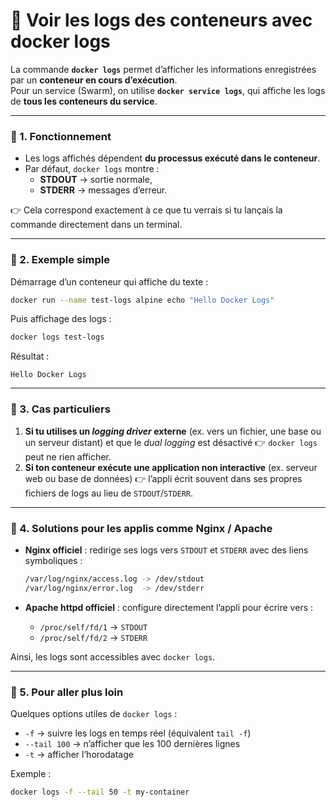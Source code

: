# 📜 Voir les logs des conteneurs avec docker logs

La commande **`docker logs`** permet d’afficher les informations enregistrées par un **conteneur en cours d’exécution**.\
Pour un service (Swarm), on utilise **`docker service logs`**, qui affiche les logs de **tous les conteneurs du service**.

***

### 🔹 1. Fonctionnement

* Les logs affichés dépendent **du processus exécuté dans le conteneur**.
* Par défaut, `docker logs` montre :
  * **STDOUT** → sortie normale,
  * **STDERR** → messages d’erreur.

👉 Cela correspond exactement à ce que tu verrais si tu lançais la commande directement dans un terminal.

***

### 🔹 2. Exemple simple

Démarrage d’un conteneur qui affiche du texte :

```bash
docker run --name test-logs alpine echo "Hello Docker Logs"
```

Puis affichage des logs :

```bash
docker logs test-logs
```

Résultat :

```
Hello Docker Logs
```

***

### 🔹 3. Cas particuliers

1. **Si tu utilises un&#x20;**_**logging driver**_**&#x20;externe** (ex. vers un fichier, une base ou un serveur distant) et que le _dual logging_ est désactivé 👉 `docker logs` peut ne rien afficher.
2. **Si ton conteneur exécute une application non interactive** (ex. serveur web ou base de données) 👉 l’appli écrit souvent dans ses propres fichiers de logs au lieu de `STDOUT`/`STDERR`.

***

### 🔹 4. Solutions pour les applis comme Nginx / Apache

*   **Nginx officiel** : redirige ses logs vers `STDOUT` et `STDERR` avec des liens symboliques :

    ```bash
    /var/log/nginx/access.log -> /dev/stdout
    /var/log/nginx/error.log  -> /dev/stderr
    ```
* **Apache httpd officiel** : configure directement l’appli pour écrire vers :
  * `/proc/self/fd/1` → `STDOUT`
  * `/proc/self/fd/2` → `STDERR`

Ainsi, les logs sont accessibles avec `docker logs`.

***

### 🔹 5. Pour aller plus loin

Quelques options utiles de `docker logs` :

* `-f` → suivre les logs en temps réel (équivalent `tail -f`)
* `--tail 100` → n’afficher que les 100 dernières lignes
* `-t` → afficher l’horodatage

Exemple :

```bash
docker logs -f --tail 50 -t my-container
```
